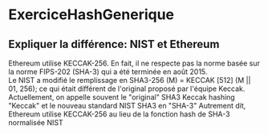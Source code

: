 # ExerciceHashGenerique

## Expliquer la différence: NIST et Ethereum

Ethereum utilise KECCAK-256. En fait, il ne respecte pas la norme basée sur la norme FIPS-202 (SHA-3) qui a été terminée en août 2015. <br/>
Le NIST a modifié le remplissage en SHA3-256 (M) = KECCAK [512] (M || 01, 256); ce qui était différent de l'original proposé par l'équipe Keccak. 
Actuellement, on appelle souvent le "original" SHA3 Keccak hashing "Keccak" et le nouveau standard NIST SHA3 en "SHA-3" 
Autrement dit, Ethereum utilise KECCAK-256 au lieu de la fonction hash de SHA-3 normalisée NIST
